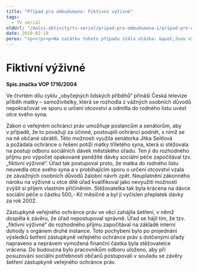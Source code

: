 ```yaml
---
title: "Případ pro ombudsmana: Fiktivní výživné"
tags:
  - TV seriál
oldUrl: "/dalsi-aktivity/tv-serial/pripad-pro-ombudsmana-i/pripad-pro-ombudsmana-fiktivni-vyzivne/"
date: 2010-02-19
perex: "<p></p><p>Na začátku tohoto případu stála otázka: &quot;Jsou všichni sociálně potřební podvodníky?&quot; Na příkladu matek samoživitelek, které z důvodu ochrany dítěte nechtějí zveřejnit jméno otce, lze dokázat, že tomu tak být nemusí a mnohdy vůbec není.</p>"
---
```


<!-- imported from the old website -->

<h1>Fiktivní výživné</h1><p><b>Spis.značka VOP 1716/2004</b></p><p>Ve čtvrtém dílu cyklu „obyčejných lidských příběhů“ přináší Česká televize příběh matky – samoživitelky, která se rozhodla z vážných osobních důvodů nepokračovat ve sporu o určení otcovství a odmítla do rodného listu uvést otce svého syna. </p><p>Zákon o veřejném ochránci práv umožňuje poslancům a senátorům, aby v případě, že to považují za účinné, postoupili ochránci podnět, s nímž se na ně občané obrátili. Této možnosti využila senátorka Jitka Seitlová a požádala ochránce o řešení potíží matky tříletého syna, která si stěžovala na postup odboru sociálních dávek městského úřadu. Ten jí do rozhodného příjmu pro výpočet opakované peněžité dávky sociální péče započítával tzv. „fiktivní výživné“. Úřad tak postupoval proto, že matka do rodného listu neuvedla otce svého syna a v probíhajícím sporu o určení otcovství vzala ze závažných osobních důvodů žalobní návrh zpět. Neuplatnění zákonného nároku na výživné u otce dítě úřad kvalifikoval jako nevyužití možnosti zvýšit si příjem vlastním přičiněním. Stěžovatelka tak byla krácena na dávce sociální péče o částku 500,- Kč měsíčně a byl jí vyčíslen přeplatek dávky za rok 2002. </p><p>Zástupkyně veřejného ochránce práv ve věci zahájila šetření, v němž dospěla k závěru, že úřad nepostupoval správně. Úřad se hájil tím, že tzv. „fiktivní výživné“ do rozhodného příjmu započítával na základě interní dohody s orgánem druhé instance. Toto pochybení bylo po projednání výsledků šetření zástupkyně veřejného ochránce práv s dotčenými úřady napraveno a neprávem vymožená finanční částka byla stěžovatelce vrácena. Do budoucna bylo pracovníkům odboru uloženo, aby při posuzování sociální potřebnosti občanů postupovali v souladu se závěry šetření zástupkyně veřejného ochránce práv.</p>
